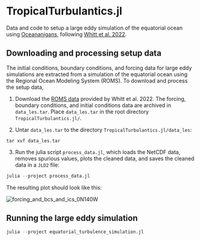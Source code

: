 # TropicalTurbulantics.jl

Data and code to setup a large eddy simulation of the equatorial ocean using [Oceananigans](https://github.com/CliMA/Oceananigans.jl),
following [Whitt et al. 2022](https://journals.ametsoc.org/view/journals/phoc/52/5/JPO-D-21-0153.1.xml).

## Downloading and processing setup data

The initial conditions, boundary conditions, and forcing data for large eddy simulations
are extracted from a simulation of the equatorial ocean using the
Regional Ocean Modeling System (ROMS). To download and process the setup data,

1. Download the [ROMS data](https://figshare.com/ndownloader/files/28415004) provided by Whitt et al. 2022.
   The forcing, boundary conditions, and initial conditions data are archived in `data_les.tar`.
   Place `data_les.tar` in the root directory `TropicalTurbulantics.jl/`.

2. Untar `data_les.tar` to the directory `TropicalTurbulantics.jl/data_les`:

```
tar xvf data_les.tar
```

3. Run the julia script `process_data.jl`, which loads the NetCDF data,
   removes spurious values, plots the cleaned data, and saves the cleaned data
   in a `JLD2` file:

```julia
julia --project process_data.jl
```

The resulting plot should look like this:

![forcing_and_bcs_and_ics_0N140W](https://user-images.githubusercontent.com/15271942/205968926-268c0e4e-efb2-4aea-b5d8-aa9d6f77186e.png)

## Running the large eddy simulation

```julia
julia --project equatorial_turbulence_simulation.jl
```

